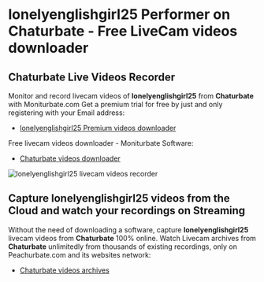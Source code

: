 # lonelyenglishgirl25 Performer on Chaturbate - Free LiveCam videos downloader

## Chaturbate Live Videos Recorder

Monitor and record livecam videos of **lonelyenglishgirl25** from **Chaturbate** with Moniturbate.com
Get a premium trial for free by just and only registering with your Email address:
* [lonelyenglishgirl25 Premium videos downloader](https://moniturbate.com/request-demo-licence-key.html)

Free livecam videos downloader - Moniturbate Software:
* [Chaturbate videos downloader](https://moniturbate.com/moniturbate-download-software.html)

![lonelyenglishgirl25 livecam videos recorder](https://peachurnet.com/templates/moniturbate-software.png)


## Capture lonelyenglishgirl25 videos from the Cloud and watch your recordings on Streaming

Without the need of downloading a software, capture **lonelyenglishgirl25** livecam videos from **Chaturbate** 100% online.
Watch Livecam archives from **Chaturbate** unlimitedly from thousands of existing recordings, only on Peachurbate.com and its websites network:
* [Chaturbate videos archives](https://peachurnet.com/)